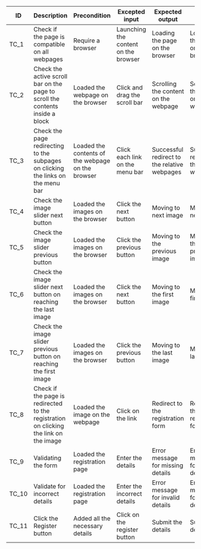 |ID|	    Description| 	Precondition| 	Excepted input| 	Expected output |	Actual output |
|--|-----------------|--------------|-----------------|-------------------|---------------|
|TC_1 |	Check if the page is compatible on all webpages|  	Require a browser |	Launching the content on the browser|	Loading the page on the browser|	Loading the page on the browser|
|TC_2 |	Check the active scroll bar on the page to scroll the contents inside a block|	Loaded the webpage on the browser|	Click and drag the scroll bar|	Scrolling the content on the webpage|	Scrolling the content on the webpage|
|TC_3 |	Check the page redirecting to the subpages on clicking the links on the menu bar| 	Loaded the contents of the webpage on the browser|	Click each link on the menu bar |	Successful redirect to the relative webpages|	Successful redirect to the relative webpages|
|TC_4 |	Check the image slider next button| 	Loaded the images on the browser |	Click the next button| 	Moving to next image| 	Moving to next image|
|TC_5 |	Check the image slider previous button| 	Loaded the images on the browser|	Click the previous button|   	Moving to the previous image |	Moving to the previous image|
|TC_6|	Check the image slider next button on reaching the last image|	Loaded the images on the browser| 	Click the next button |	Moving to the first image |	Moving to first image|
|TC_7	|Check the image slider previous button on reaching the first image|	Loaded the images on the browser |	Click the previous button |	Moving to the last image |	Moving to last image|
|TC_8	|Check if the page is redirected to the registration on clicking the link on the image|	Loaded the image on the webpage|	Click on the link| 	Redirect to the registration form 	|Redirect to the registration form|
|TC_9|	Validating the form |	Loaded the registration page| 	Enter the details| 	Error message for missing details |Error message for missing details|
|TC_10|	Validate for incorrect details |	Loaded the registration page| 	Enter the incorrect details |	Error message for invalid details |	Error message for invalid details| 
|TC_11|	Click the Register button|	Added all the necessary details| 	Click on the register button |	Submit the details| 	Submit the details 

